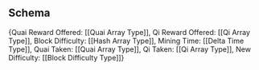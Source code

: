 ## Schema

{Quai Reward Offered: [[Quai Array Type]],
Qi Reward Offered: [[Qi Array Type]],
Block Difficulty: [[Hash Array Type]],
Mining Time: [[Delta Time Type]],
Quai Taken: [[Quai Array Type]],
Qi Taken: [[Qi Array Type]],
New Difficulty: [[Block Difficulty Type]]}
